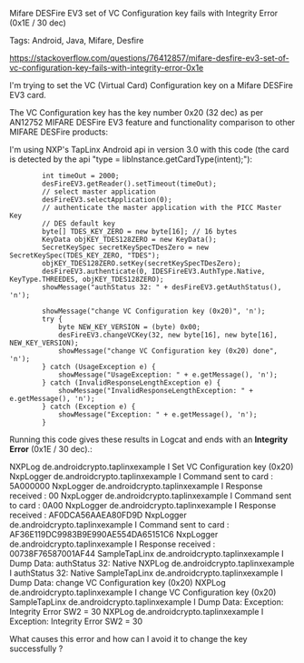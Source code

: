 Mifare DESFire EV3 set of VC Configuration key fails with Integrity Error (0x1E / 30 dec)

Tags: Android, Java, Mifare, Desfire

https://stackoverflow.com/questions/76412857/mifare-desfire-ev3-set-of-vc-configuration-key-fails-with-integrity-error-0x1e

I'm trying to set the VC (Virtual Card) Configuration key on a Mifare DESFire EV3 card. 

The VC Configuration key has the key number 0x20 (32 dec) as per AN12752 
MIFARE DESFire EV3 feature and functionality comparison to other MIFARE DESFire products:

<Screenshot>

I'm using NXP's TapLinx Android api in version 3.0 with this code (the card is detected by the api 
"type = libInstance.getCardType(intent);"):

            int timeOut = 2000;
            desFireEV3.getReader().setTimeout(timeOut);
            // select master application
            desFireEV3.selectApplication(0);
            // authenticate the master application with the PICC Master Key
            // DES default key
            byte[] TDES_KEY_ZERO = new byte[16]; // 16 bytes
            KeyData objKEY_TDES128ZERO = new KeyData();
            SecretKeySpec secretKeySpecTDesZero = new SecretKeySpec(TDES_KEY_ZERO, "TDES");
            objKEY_TDES128ZERO.setKey(secretKeySpecTDesZero);
            desFireEV3.authenticate(0, IDESFireEV3.AuthType.Native, KeyType.THREEDES, objKEY_TDES128ZERO);
            showMessage("authStatus 32: " + desFireEV3.getAuthStatus(), 'n');

            showMessage("change VC Configuration key (0x20)", 'n');
            try {
                byte NEW_KEY_VERSION = (byte) 0x00;
                desFireEV3.changeVCKey(32, new byte[16], new byte[16], NEW_KEY_VERSION);
                showMessage("change VC Configuration key (0x20) done", 'n');
            } catch (UsageException e) {
                showMessage("UsageException: " + e.getMessage(), 'n');
            } catch (InvalidResponseLengthException e) {
                showMessage("InvalidResponseLengthException: " + e.getMessage(), 'n');
            } catch (Exception e) {
                showMessage("Exception: " + e.getMessage(), 'n');
            }

Running this code gives these results in Logcat and ends with an **Integrity Error** (0x1E / 30 dec).:

NXPLog                  de.androidcrypto.taplinxexample      I  Set VC Configuration key (0x20)
NxpLogger               de.androidcrypto.taplinxexample      I  Command sent to card : 5A000000
NxpLogger               de.androidcrypto.taplinxexample      I  Response received : 00
NxpLogger               de.androidcrypto.taplinxexample      I  Command sent to card : 0A00
NxpLogger               de.androidcrypto.taplinxexample      I  Response received : AF0DCA56AAEA80FD9D
NxpLogger               de.androidcrypto.taplinxexample      I  Command sent to card : AF36E119DC9983B9E990AE554DA65151C6
NxpLogger               de.androidcrypto.taplinxexample      I  Response received : 00738F76587001AF44
SampleTapLinx           de.androidcrypto.taplinxexample      I  Dump Data: authStatus 32: Native
NXPLog                  de.androidcrypto.taplinxexample      I  authStatus 32: Native
SampleTapLinx           de.androidcrypto.taplinxexample      I  Dump Data: change VC Configuration key (0x20)
NXPLog                  de.androidcrypto.taplinxexample      I  change VC Configuration key (0x20)
SampleTapLinx           de.androidcrypto.taplinxexample      I  Dump Data: Exception: Integrity Error SW2 = 30
NXPLog                  de.androidcrypto.taplinxexample      I  Exception: Integrity Error SW2 = 30

What causes this error and how can I avoid it to change the key successfully ?
